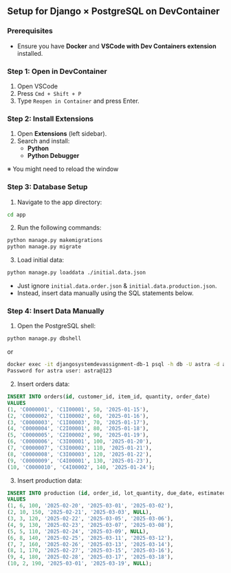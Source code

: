 ## Setup for Django × PostgreSQL on DevContainer


### Prerequisites
- Ensure you have **Docker** and **VSCode with Dev Containers extension** installed.


### Step 1: Open in DevContainer
1. Open VSCode
2. Press `Cmd + Shift + P`
3. Type `Reopen in Container` and press Enter.


### Step 2: Install Extensions
1. Open **Extensions** (left sidebar).
2. Search and install:
    - **Python** 
    - **Python Debugger**

※ You might need to reload the window


### Step 3: Database Setup
1. Navigate to the app directory:
```bash
cd app
```

2. Run the following commands:
```bash
python manage.py makemigrations
python manage.py migrate
```

3. Load initial data:
```bash
python manage.py loaddata ./initial.data.json
```
- Just ignore `initial.data.order.json` & `initial.data.production.json`.
- Instead, insert data manually using the SQL statements below.


### Step 4: Insert Data Manually
1. Open the PostgreSQL shell:
```bash
python manage.py dbshell
```
or
```bash
docker exec -it djangosystemdevassignment-db-1 psql -h db -U astra -d astra_db -p 5432
Password for astra user: astra@123
```

2. Insert orders data:
```sql
INSERT INTO orders(id, customer_id, item_id, quantity, order_date)
VALUES
(1, 'C0000001', 'C1I00001', 50, '2025-01-15'),
(2, 'C0000002', 'C1I00002', 60, '2025-01-16'),
(3, 'C0000003', 'C1I00003', 70, '2025-01-17'),
(4, 'C0000004', 'C2I00001', 80, '2025-01-18'),
(5, 'C0000005', 'C2I00002', 90, '2025-01-19'),
(6, 'C0000006', 'C3I00001', 100, '2025-01-20'),
(7, 'C0000007', 'C3I00002', 110, '2025-01-21'),
(8, 'C0000008', 'C3I00003', 120, '2025-01-22'),
(9, 'C0000009', 'C4I00001', 130, '2025-01-23'),
(10, 'C0000010', 'C4I00002', 140, '2025-01-24');
```

3. Insert production data:
```sql
INSERT INTO production (id, order_id, lot_quantity, due_date, estimated_completion_date, completion_date) 
VALUES
(1, 6, 100, '2025-02-20', '2025-03-01', '2025-03-02'),
(2, 10, 150, '2025-02-21', '2025-03-03', NULL),
(3, 3, 120, '2025-02-22', '2025-03-05', '2025-03-06'),
(4, 9, 130, '2025-02-23', '2025-03-07', '2025-03-08'),
(5, 5, 110, '2025-02-24', '2025-03-09', NULL),
(6, 8, 140, '2025-02-25', '2025-03-11', '2025-03-12'),
(7, 7, 160, '2025-02-26', '2025-03-13', '2025-03-14'),
(8, 1, 170, '2025-02-27', '2025-03-15', '2025-03-16'),
(9, 4, 180, '2025-02-28', '2025-03-17', '2025-03-18'),
(10, 2, 190, '2025-03-01', '2025-03-19', NULL);
```
